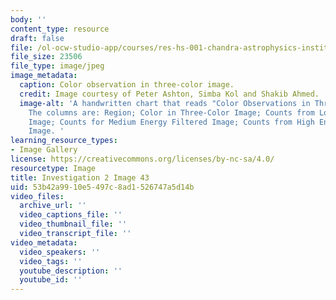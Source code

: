 ```yaml
---
body: ''
content_type: resource
draft: false
file: /ol-ocw-studio-app/courses/res-hs-001-chandra-astrophysics-institute/mithfh_chandra_inv2_3clrob.jpg
file_size: 23506
file_type: image/jpeg
image_metadata:
  caption: Color observation in three-color image.
  credit: Image courtesy of Peter Ashton, Simba Kol and Shakib Ahmed.
  image-alt: 'A handwritten chart that reads "Color Observations in Three-Color Image.
    The columns are: Region; Color in Three-Color Image; Counts from Low Energy Filtered
    Image; Counts for Medium Energy Filtered Image; Counts from High Energy Filtered
    Image. '
learning_resource_types:
- Image Gallery
license: https://creativecommons.org/licenses/by-nc-sa/4.0/
resourcetype: Image
title: Investigation 2 Image 43
uid: 53b42a99-10e5-497c-8ad1-526747a5d14b
video_files:
  archive_url: ''
  video_captions_file: ''
  video_thumbnail_file: ''
  video_transcript_file: ''
video_metadata:
  video_speakers: ''
  video_tags: ''
  youtube_description: ''
  youtube_id: ''
---
```

